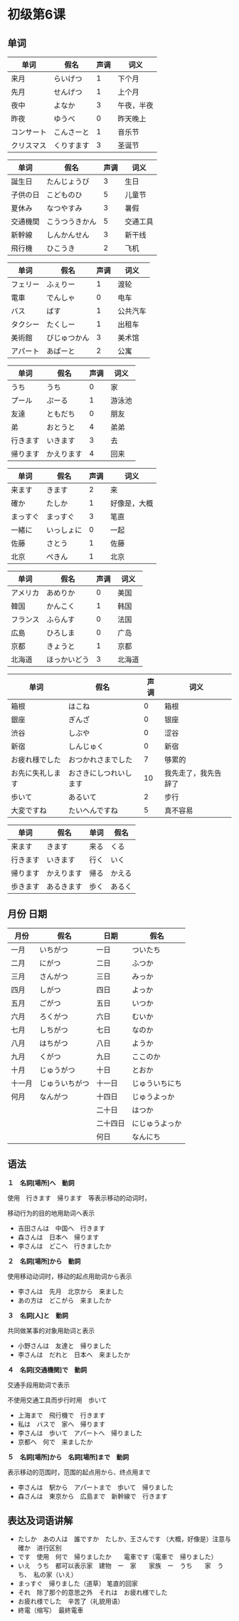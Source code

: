 # 初级第6课

## 单词

| 单词       | 假名       | 声调 | 词义       |
| ---------- | ---------- | ---- | ---------- |
| 来月       | らいげつ   | 1    | 下个月     |
| 先月       | せんげつ   | 1    | 上个月     |
| 夜中       | よなか     | 3    | 午夜，半夜 |
| 昨夜       | ゆうべ     | 0    | 昨天晚上   |
| コンサート | こんさーと | 1    | 音乐节     |
| クリスマス | くりすます | 3    | 圣诞节     |

| 单词     | 假名           | 声调 | 词义     |
| -------- | -------------- | ---- | -------- |
| 誕生日   | たんじょうび   | 3    | 生日     |
| 子供の日 | こどものひ     | 5    | 儿童节   |
| 夏休み   | なつやすみ     | 3    | 暑假     |
| 交通機関 | こうつうきかん | 5    | 交通工具 |
| 新幹線   | しんかんせん   | 3    | 新干线   |
| 飛行機   | ひこうき       | 2    | 飞机     |

| 单词     | 假名         | 声调 | 词义     |
| -------- | ------------ | ---- | -------- |
| フェリー | ふぇりー     | 1    | 渡轮     |
| 電車     | でんしゃ     | 0    | 电车     |
| バス     | ばす         | 1    | 公共汽车 |
| タクシー | たくしー     | 1    | 出租车   |
| 美術館   | びじゅつかん | 3    | 美术馆   |
| アパート | あぱーと     | 2    | 公寓     |

| 单词     | 假名       | 声调 | 词义   |
| -------- | ---------- | ---- | ------ |
| うち     | うち       | 0    | 家     |
| プール   | ぷーる     | 1    | 游泳池 |
| 友達     | ともだち   | 0    | 朋友   |
| 弟       | おとうと   | 4    | 弟弟   |
| 行きます | いきます   | 3    | 去     |
| 帰ります | かえります | 4    | 回来   |

| 单词     | 假名       | 声调 | 词义         |
| -------- | ---------- | ---- | ------------ |
| 来ます   | きます     | 2    | 来           |
| 確か     | たしか     | 1    | 好像是，大概 |
| まっすぐ | まっすぐ   | 3    | 笔直         |
| 一緒に   | いっしょに | 0    | 一起         |
| 佐藤     | さとう     | 1    | 佐藤         |
| 北京     | ぺきん     | 1    | 北京         |

| 单词     | 假名         | 声调 | 词义   |
| -------- | ------------ | ---- | ------ |
| アメリカ | あめりか     | 0    | 美国   |
| 韓国     | かんこく     | 1    | 韩国   |
| フランス | ふらんす     | 0    | 法国   |
| 広島     | ひろしま     | 0    | 广岛   |
| 京都     | きょうと     | 1    | 京都   |
| 北海道   | ほっかいどう | 3    | 北海道 |

| 单词             | 假名                   | 声调 | 词义                 |
| ---------------- | ---------------------- | ---- | -------------------- |
| 箱根             | はこね                 | 0    | 箱根                 |
| 銀座             | ぎんざ                 | 0    | 银座                 |
| 渋谷             | しぶや                 | 0    | 涩谷                 |
| 新宿             | しんじゅく             | 0    | 新宿                 |
| お疲れ様でした   | おつかれさまでした     | 7    | 够累的               |
| お先に失礼します | おさきにしつれいします | 10   | 我先走了，我先告辞了 |
| 歩いて           | あるいて               | 2    | 步行                 |
| 大変ですね       | たいへんですね         | 5    | 真不容易             |

| 单词     | 假名       | 单词 | 假名   |
| -------- | ---------- | ---- | ------ |
| 来ます   | きます     | 来る | くる   |
| 行きます | いきます   | 行く | いく   |
| 帰ります | かえります | 帰る | かえる |
| 歩きます | あるきます | 歩く | あるく |

## 月份 日期

| 月份   | 假名           | 日期     | 假名           |
| ------ | -------------- | -------- | -------------- |
| 一月   | いちがつ       | 一日     | ついたち       |
| 二月   | にがつ         | 二日     | ふつか         |
| 三月   | さんがつ       | 三日     | みっか         |
| 四月   | しがつ         | 四日     | よっか         |
| 五月   | ごがつ         | 五日     | いつか         |
| 六月   | ろくがつ       | 六日     | むいか         |
| 七月   | しちがつ       | 七日     | なのか         |
| 八月   | はちがつ       | 八日     | ようか         |
| 九月   | くがつ         | 九日     | ここのか       |
| 十月   | じゅうがつ     | 十日     | とおか         |
| 十一月 | じゅういちがつ | 十一日   | じゅういちにち |
| 何月   | なんがつ       | 十四日   | じゅうよっか   |
|        |                | 二十日   | はつか         |
|        |                | 二十四日 | にじゅうよっか |
|        |                | 何日     | なんにち       |

## 语法

**１　名詞[場所]へ　動詞**

使用　行きます　帰ります　等表示移动的动词时，

移动行为的目的地用助词へ表示

- 吉田さんは　中国へ　行きます
- 森さんは　日本へ　帰ります
- 李さんは　どこへ　行きましたか

**２　名詞[場所]から　動詞**

使用移动动词时，移动的起点用助词から表示

- 李さんは　先月　北京から　来ました
- あの方は　どこがら　来ましたか

**３　名詞[人]と　動詞**

共同做某事的对象用助词と表示

- 小野さんは　友達と　帰りました
- 李さんは　だれと　日本へ　来ましたか

**４　名詞[交通機関]で　動詞**

交通手段用助词で表示

不使用交通工具而步行时用　歩いて

- 上海まで　飛行機で　行きます
- 私は　バスで　家へ　帰ります
- 李さんは　歩いて　アパートへ　帰りました
- 京都へ　何で　来ましたか

**５　名詞[場所]から　名詞[場所]まで　動詞**

表示移动的范围时，范围的起点用から、终点用まで

- 李さんは　駅から　アパートまで　歩いて　帰りました
- 森さんは　東京から　広島まで　新幹線で　行きます

## 表达及词语讲解

-  たしか　あの人は　誰ですか　たしか、王さんです （大概，好像是）注意与　確か　进行区别
- です　使用　何で　帰りましたか　　電車です（電車で　帰りました）
- いえ　うち　都可以表示家　建物　ー　家　　家族　ー　うち　　家　うち、　私の家（いえ）
- まっすぐ　帰りました（道草） 笔直的回家
- それ　除了那个的意思之外　それは　お疲れ様でした
- お疲れ様でした　辛苦了（礼貌用语）
- 終電（缩写）　最終電車
